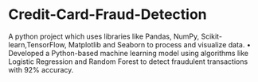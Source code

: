 # Credit-Card-Fraud-Detection
A python project which uses libraries like Pandas, NumPy, Scikit-learn,TensorFlow, Matplotlib and Seaborn to process and visualize data.
•	Developed a Python-based machine learning model using algorithms like Logistic Regression and Random Forest to detect fraudulent transactions with 92% accuracy.
